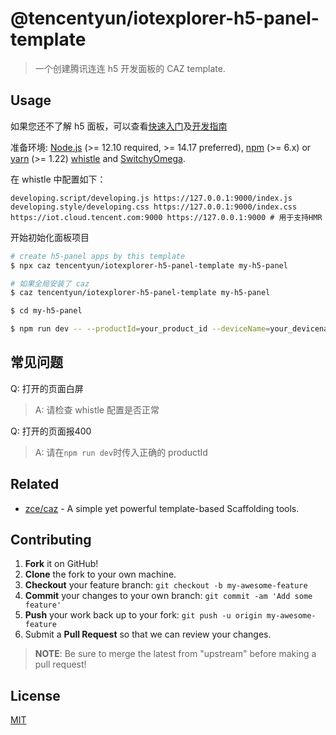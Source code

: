 # @tencentyun/iotexplorer-h5-panel-template

> 一个创建腾讯连连 h5 开发面板的 CAZ template.

## Usage

如果您还不了解 h5 面板，可以查看[快速入门](https://cloud.tencent.com/document/product/1081/49027)及[开发指南](https://cloud.tencent.com/document/product/1081/49028)

准备环境: [Node.js](https://nodejs.org) (>= 12.10 required, >= 14.17 preferred), [npm](https://www.npmjs.com) (>= 6.x) or [yarn](https://yarnpkg.com) (>= 1.22) [whistle](https://github.com/avwo/whistle) and [SwitchyOmega](https://github.com/FelisCatus/SwitchyOmega).

在 whistle 中配置如下：
```shell
developing.script/developing.js https://127.0.0.1:9000/index.js
developing.style/developing.css https://127.0.0.1:9000/index.css
https://iot.cloud.tencent.com:9000 https://127.0.0.1:9000 # 用于支持HMR
```

开始初始化面板项目

```bash
# create h5-panel apps by this template
$ npx caz tencentyun/iotexplorer-h5-panel-template my-h5-panel

# 如果全局安装了 caz
$ caz tencentyun/iotexplorer-h5-panel-template my-h5-panel

$ cd my-h5-panel

$ npm run dev -- --productId=your_product_id --deviceName=your_devicename # -deviceName为选填，然后会自动打开面板页面
```

## 常见问题

Q: 打开的页面白屏
> A: 请检查 whistle 配置是否正常

Q: 打开的页面报400
> A: 请在`npm run dev`时传入正确的 productId

## Related

- [zce/caz](https://github.com/zce/caz) - A simple yet powerful template-based Scaffolding tools.

## Contributing

1. **Fork** it on GitHub!
2. **Clone** the fork to your own machine.
3. **Checkout** your feature branch: `git checkout -b my-awesome-feature`
4. **Commit** your changes to your own branch: `git commit -am 'Add some feature'`
5. **Push** your work back up to your fork: `git push -u origin my-awesome-feature`
6. Submit a **Pull Request** so that we can review your changes.

> **NOTE**: Be sure to merge the latest from "upstream" before making a pull request!

## License

[MIT](LICENSE)



[travis-img]: https://img.shields.io/travis/com/tencentyun/h5-panel-template
[travis-url]: https://travis-ci.com/tencentyun/h5-panel-template
[dependency-img]: https://img.shields.io/david/tencentyun/h5-panel-template
[dependency-url]: https://david-dm.org/tencentyun/h5-panel-template
[devdependency-img]: https://img.shields.io/david/dev/tencentyun/h5-panel-template
[devdependency-url]: https://david-dm.org/tencentyun/h5-panel-template?type=dev
[style-img]: https://img.shields.io/badge/code_style-standard-brightgreen
[style-url]: https://standardjs.com
